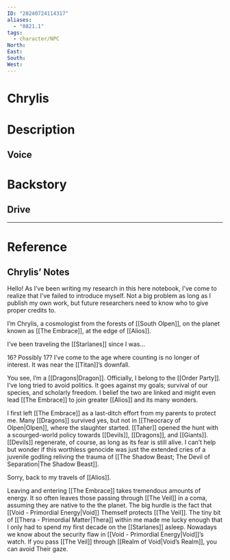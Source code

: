 ```yaml
---
ID: "20240724114317"
aliases:
  - "0821.1"
tags:
  - character/NPC
North: 
East: 
South: 
West:
---
```

# Chrylis

# Description



## Voice



# Backstory



## Drive



---

# Reference

## Chrylis’ Notes

Hello! As I’ve been writing my research in this here notebook, I’ve come to realize that I’ve failed to introduce myself. Not a big problem as long as I publish my own work, but future researchers need to know who to give proper credits to.

I’m Chrylis, a cosmologist from the forests of [[South Olpen]], on the planet known as [[The Embrace]], at the edge of [[Alios]].

I’ve been traveling the [[Starlanes]] since I was…

16? Possibly 17? I’ve come to the age where counting is no longer of interest. It was near the [[Titan]]’s downfall.

You see, I’m a [[Dragons|Dragon]]. Officially, I belong to the [[Order Party]]. I’ve long tried to avoid politics. It goes against my goals; survival of our species, and scholarly freedom. I belief the two are linked and might even lead [[The Embrace]] to join greater [[Alios]] and its many wonders.

I first left [[The Embrace]] as a last-ditch effort from my parents to protect me. Many [[Dragons]] survived yes, but not in [[Theocracy of Olpen|Olpen]], where the slaughter started. [[Taher]] opened the hunt with a scourged-world policy towards [[Devils]], [[Dragons]], and [[Giants]]. [[Devils]] regenerate, of course, as long as its fear is still alive. I can’t help but wonder if this worthless genocide was just the extended cries of a juvenile godling reliving the trauma of [[The Shadow Beast; The Devil of Separation|The Shadow Beast]].

Sorry, back to my travels of [[Alios]].

Leaving and entering [[The Embrace]] takes tremendous amounts of energy. It so often leaves those passing through [[The Veil]] in a coma, assuming they are native to the the planet. The big hurdle is the fact that [[Void - Primordial Energy|Void]] Themself protects [[The Veil]]. The tiny bit of [[Thera - Primordial Matter|Thera]] within me made me lucky enough that I only had to spend my first decade on the [[Starlanes]] asleep. Nowadays we know about the security flaw in [[Void - Primordial Energy|Void]]’s watch. If you pass [[The Veil]] through [[Realm of Void|Void’s Realm]], you can avoid Their gaze.